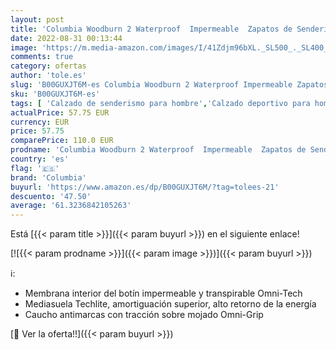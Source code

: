```yaml
---
layout: post
title: 'Columbia Woodburn 2 Waterproof  Impermeable  Zapatos de Senderismo Bajos Hombre  Marrón  Cordovan x Cinnamon   43 EU'
date: 2022-08-31 00:13:44
image: 'https://m.media-amazon.com/images/I/41Zdjm96bXL._SL500_._SL400_.jpg'
comments: true
category: ofertas
author: 'tole.es'
slug: 'B00GUXJT6M-es Columbia Woodburn 2 Waterproof Impermeable Zapatos de...'
sku: 'B00GUXJT6M-es'
tags: [ 'Calzado de senderismo para hombre','Calzado deportivo para hombre','Zapatillas de senderismo para hombre','Zapatillas y calzado deportivo para hombre','Zapatos','Zapatos para hombre','Zapatos y complementos','columbia','zapatos','🇪🇸', ]
actualPrice: 57.75 EUR
currency: EUR
price: 57.75
comparePrice: 110.0 EUR
prodname: 'Columbia Woodburn 2 Waterproof  Impermeable  Zapatos de Senderismo Bajos Hombre  Marrón  Cordovan x Cinnamon   43 EU'
country: 'es'
flag: '🇪🇸'
brand: 'Columbia'
buyurl: 'https://www.amazon.es/dp/B00GUXJT6M/?tag=tolees-21'
descuento: '47.50'
average: '61.3236842105263'
---
```


Está [{{< param title >}}]({{< param buyurl >}}) en el siguiente enlace!

[![{{< param prodname >}}]({{< param image >}})]({{< param buyurl >}})

ℹ️:

- Membrana interior del botín impermeable y transpirable Omni-Tech
- Mediasuela Techlite, amortiguación superior, alto retorno de la energía
- Caucho antimarcas con tracción sobre mojado Omni-Grip

[🛒 Ver la oferta!!]({{< param buyurl >}})
